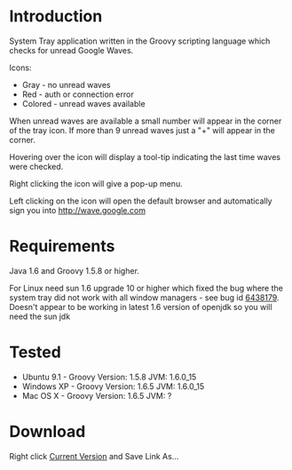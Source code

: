 # Introduction #

System Tray application written in the Groovy scripting language which checks for unread Google Waves.

Icons:
  * Gray - no unread waves
  * Red - auth or connection error
  * Colored - unread waves available

When unread waves are available a small number will appear in the corner of the tray icon.  If more than 9 unread waves just a "+" will appear in the corner.

Hovering over the icon will display a tool-tip indicating the last time waves were checked.

Right clicking the icon will give a pop-up menu.

Left clicking on the icon will open the default browser and automatically sign you into http://wave.google.com


# Requirements #

Java 1.6 and Groovy 1.5.8 or higher.

For Linux need sun 1.6 upgrade 10 or higher which fixed the bug where the system tray did not work with all window managers - see bug id [6438179](http://bugs.sun.com/bugdatabase/view_bug.do?bug_id=6438179).  Doesn't appear to be working in latest 1.6 version of openjdk so you will need the sun jdk

# Tested #
  * Ubuntu 9.1 - Groovy Version: 1.5.8 JVM: 1.6.0\_15
  * Windows XP - Groovy Version: 1.6.5 JVM: 1.6.0\_15
  * Mac OS X - Groovy Version: 1.6.5 JVM: ?

# Download #
Right click [Current Version](http://toolbits.googlecode.com/svn/trunk/waveCheck/src/waveCheck.groovy) and Save Link As...
